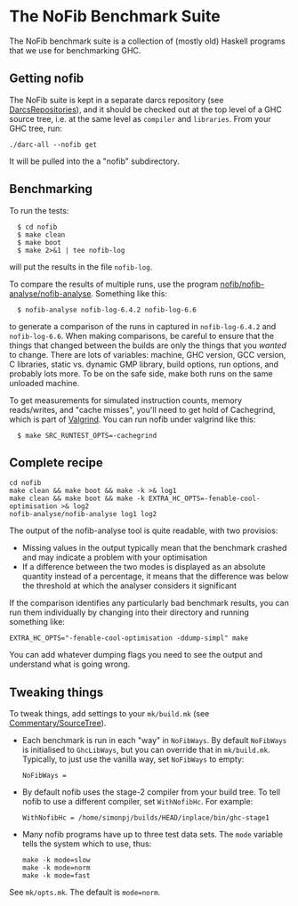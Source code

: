 # The NoFib Benchmark Suite


The NoFib benchmark suite is a collection of (mostly old) Haskell programs that we use for benchmarking GHC. 

## Getting nofib


The NoFib suite is kept in a separate darcs repository (see [DarcsRepositories](darcs-repositories)), and it should be checked out at the top level of a GHC source tree, i.e. at the same level as `compiler` and `libraries`. From your GHC tree, run:

```wiki
./darc-all --nofib get
```


It will be pulled into the a "nofib" subdirectory.

## Benchmarking


To run the tests:

```wiki
  $ cd nofib
  $ make clean
  $ make boot
  $ make 2>&1 | tee nofib-log
```


will put the results in the file `nofib-log`.


To compare the results of multiple runs, use the program
[nofib/nofib-analyse/nofib-analyse](/trac/ghc/browser/ghc/nofib/nofib-analyse/nofib-analyse).  Something like this:

```wiki
  $ nofib-analyse nofib-log-6.4.2 nofib-log-6.6
```


to generate a comparison of the runs in captured in `nofib-log-6.4.2`
and `nofib-log-6.6`.  When making comparisons, be careful to ensure
that the things that changed between the builds are only the things
that you *wanted* to change.  There are lots of variables: machine,
GHC version, GCC version, C libraries, static vs. dynamic GMP library,
build options, run options, and probably lots more.  To be on the safe
side, make both runs on the same unloaded machine.


To get measurements for simulated instruction counts, memory reads/writes, and "cache misses",
you'll need to get hold of Cachegrind, which is part of 
[ Valgrind](http://valgrind.org). You can run nofib under valgrind like this:

```wiki
  $ make SRC_RUNTEST_OPTS=-cachegrind
```

## Complete recipe

```wiki
cd nofib
make clean && make boot && make -k >& log1
make clean && make boot && make -k EXTRA_HC_OPTS=-fenable-cool-optimisation >& log2
nofib-analyse/nofib-analyse log1 log2
```


The output of the nofib-analyse tool is quite readable, with two provisios:

- Missing values in the output typically mean that the benchmark crashed and may indicate a problem with your optimisation
- If a difference between the two modes is displayed as an absolute quantity instead of a percentage, it means that the difference was below the threshold at which the analyser considers it significant


If the comparison identifies any particularly bad benchmark results, you can run them individually by changing into their directory and running something like:

```wiki
EXTRA_HC_OPTS="-fenable-cool-optimisation -ddump-simpl" make
```


You can add whatever dumping flags you need to see the output and understand what is going wrong.

## Tweaking things


To tweak things, add settings to your `mk/build.mk` (see [Commentary/SourceTree](commentary/source-tree)).

- Each benchmark is run in each "way" in `NoFibWays`.  By default `NoFibWays` is initialised to `GhcLibWays`, but you can override that in `mk/build.mk`. Typically, to just use the vanilla way, set `NoFibWays` to empty:

  ```wiki
  NoFibWays =
  ```

- By default nofib uses the stage-2 compiler from your build tree.  To tell nofib to use a different compiler, set `WithNofibHc`.  For example:

  ```wiki
  WithNofibHc = /home/simonpj/builds/HEAD/inplace/bin/ghc-stage1
  ```

- Many nofib programs have up to three test data sets. The `mode` variable tells the system which to use, thus:

  ```wiki
  make -k mode=slow
  make -k mode=norm
  make -k mode=fast
  ```


See `mk/opts.mk`. The default is `mode=norm`.
